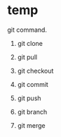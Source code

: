 # temp
git command.

1. git clone

2. git pull

3. git checkout

4. git commit

5. git push

6. git branch

7. git merge


